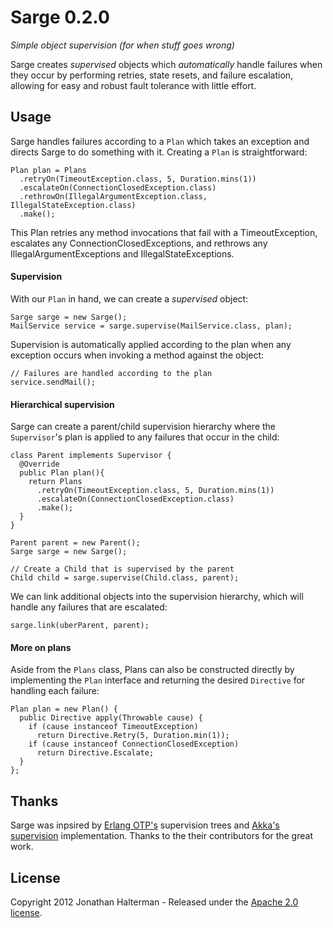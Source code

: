 # Sarge 0.2.0

*Simple object supervision (for when stuff goes wrong)*

Sarge creates *supervised* objects which *automatically* handle failures when they occur by performing retries, state resets, and failure escalation, allowing for easy and robust fault tolerance with little effort.

## Usage

Sarge handles failures according to a `Plan` which takes an exception and directs Sarge to do something with it. Creating a `Plan` is straightforward:

    Plan plan = Plans
      .retryOn(TimeoutException.class, 5, Duration.mins(1))
      .escalateOn(ConnectionClosedException.class)
      .rethrowOn(IllegalArgumentException.class, IllegalStateException.class)
      .make();
      
This Plan retries any method invocations that fail with a TimeoutException, escalates any ConnectionClosedExceptions, and rethrows any IllegalArgumentExceptions and IllegalStateExceptions.      

#### Supervision

With our `Plan` in hand, we can create a *supervised* object:

	Sarge sarge = new Sarge();
    MailService service = sarge.supervise(MailService.class, plan);

Supervision is automatically applied according to the plan when any exception occurs when invoking a method against the object:
    
    // Failures are handled according to the plan
    service.sendMail();
    
#### Hierarchical supervision

Sarge can create a parent/child supervision hierarchy where the `Supervisor`'s plan is applied to any failures that occur in the child:

    class Parent implements Supervisor {
      @Override
      public Plan plan(){
        return Plans
          .retryOn(TimeoutException.class, 5, Duration.mins(1))
          .escalateOn(ConnectionClosedException.class)
          .make();
      }
    }
     
    Parent parent = new Parent();
    Sarge sarge = new Sarge();
     
    // Create a Child that is supervised by the parent
    Child child = sarge.supervise(Child.class, parent);
    
We can link additional objects into the supervision hierarchy, which will handle any failures that are escalated:
    
	sarge.link(uberParent, parent);
	
#### More on plans

Aside from the `Plans` class, Plans can also be constructed directly by implementing the `Plan` interface and returning the desired `Directive` for handling each failure:

    Plan plan = new Plan() {
      public Directive apply(Throwable cause) {
        if (cause instanceof TimeoutException)
          return Directive.Retry(5, Duration.min(1));
        if (cause instanceof ConnectionClosedException)
          return Directive.Escalate;
      }
    };

	
## Thanks

Sarge was inpsired by [Erlang OTP's](http://www.erlang.org/doc/design_principles/des_princ.html) supervision trees and [Akka's supervision](http://akka.io) implementation. Thanks to the their contributors for the great work.

## License

Copyright 2012 Jonathan Halterman - Released under the [Apache 2.0 license](http://www.apache.org/licenses/LICENSE-2.0.html).